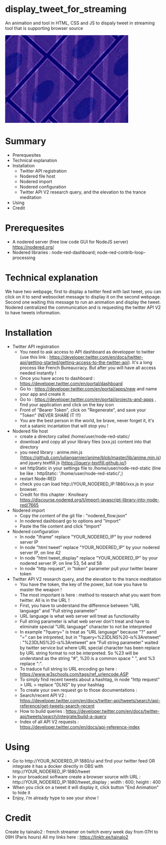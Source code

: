 # display_tweet_for_streaming
An animation and tool in HTML, CSS and JS to dispaly tweet in streaming tool that is supporting browser source

![Demo](https://raw.githubusercontent.com/tainalo2/display_tweet_for_streaming/main/tweet.gif)

# Summary
  - Prerequesites
  - Technical explanation
  - Installation
    - Twitter API registration
    - Nodered file host
    - Nodered import
    - Nodered configuration
    - Twitter API V2 research query, and the elevation to the trance meditation
  - Using
  - Credit


# Prerequesites
  - A nodered server (free low code GUI for NodeJS server) https://nodered.org/
  - Nodered libraries : node-red-dashboard; node-red-contrib-loop-processing

# Technical explanation
  We have two webpage, first to display a twitter feed with last tweet, you can click on it to send websocket message to display it on the second webpage.
  Second one waiting this message to run an animation and display the tweet.
  Nodered centralized the communication and is requesting the twitter API V2 to have tweets information.
  
# Installation
 - Twitter API registration
   - You need to ask access to API dashboard as developper to twitter (use this link : https://developer.twitter.com/en/docs/twitter-api/getting-started/getting-access-to-the-twitter-api). It's a long process like French Bureaucracy. But after you will have all access needed instantly !
   - Once you have acces to dashboard : https://developer.twitter.com/en/portal/dashboard
   - Go to : https://developer.twitter.com/en/portal/apps/new and name your app and create it
   - Go to : https://developer.twitter.com/en/portal/projects-and-apps , find your application and click on the key icon
   - Front of "Bearer Token", click on "Regenerate", and  save your "Token" (NEVER SHARE IT !!!)
   - You are the best person in the world, be brave, never forget it, it's not a satanic incantation that will stop you !
 - Nodered file host
   - create a directory called /home/user/node-red-static/
   - download and copy all your library files (xxx.js) content into that directory
   - you need library : anime.min.js (https://github.com/juliangarnier/anime/blob/master/lib/anime.min.js) and jquery.textfill.js (https://jquery-textfill.github.io/)
   - set httpStatic in your settings file to /home/user/node-red-static (line be like :  httpStatic: '/home/user/node-red-static/',)
   - restart Node-RED
   - check you can load http://YOUR_NODERED_IP:1880/xxx.js in your browser.
   - Credit for this chapter : Knolleary https://discourse.nodered.org/t/import-javascript-library-into-node-red/7665
 - Nodered import
   - Copy the content of the git file : "nodered_flow.json"
   - In nodered dashboard go to options and "Import"
   - Paste the file content and click "Import"
 - Nodered configuration
   - In node "iframe" replace "YOUR_NODERED_IP" by your nodered server IP
   - In node "html tweet" replace "YOUR_NODERED_IP" by your nodered server IP, on line 42
   - In node "html tweet_display" replace "YOUR_NODERED_IP" by your nodered server IP, on line 53, 54 and 58
   - In node "http request", in "token" parameter pull your twitter bearer token
 - Twitter API V2 research query, and the elevation to the trance meditation
   - You have the token, the key of the power, but now you have to master the weapon !
   - The most important is here : method to research what you want from twitter. All is in the URL !
   - First, you have to understand the difference between "URL language" and "Full string parameter"
   - URL language is what web server will treat as functionality
   - Full string parameter is what web server don't treat and have to eliminate special "URL language" character to not be interpreted
   - In example "?query=" is treat as "URL language" because "?" aand "=" can be intrpreted, but in "?query=%23DLNS%20-is%3Aretweet" : "%23DLNS%20-is%3Aretweet" are "Full string parameter" waited by twitter service but where URL special character has been replace by URL string format to not be interpreted. So %23 will be understand as the string "#", %20 is a common space " ", and %3 replace ":".
   - To traduce full string to URL encoding go here : https://www.w3schools.com/tags/ref_urlencode.ASP
   - To simply find recent tweets about a hashtag, in node "http request" > URL > replace "DLNS" by your hashtag
   - To create your own request go to those documentations : 
   - Search/recent API V2 : https://developer.twitter.com/en/docs/twitter-api/tweets/search/api-reference/get-tweets-search-recent
   - How to build queries : https://developer.twitter.com/en/docs/twitter-api/tweets/search/integrate/build-a-query
   - Index of all API V2 requests : https://developer.twitter.com/en/docs/api-reference-index

# Using
- Go to http://YOUR_NODERED_IP:1880/ui and find your twitter feed OR integrate it has a docker directly in OBS with http://YOUR_NODERED_IP:1880/tweet
- In your broadcast software create a browser source with URL : http://YOUR_NODERED_IP:1880/tweet_display ; width : 600; height : 400
- When you click on a tweet it will display it, click button "End Animation" to hide it
- Enjoy, i'm already hype to see your show !

# Credit
Create by tainalo2 : french streamer on twitch every week day from 07H to 09H (Paris hours)
All my links here : https://linktr.ee/tainalo2
